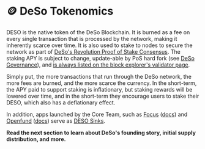 # 🪙 DeSo Tokenomics

DESO is the native token of the DeSo Blockchain. It is burned as a fee on every single transaction that is processed by the network, making it inherently scarce over time. It is also used to stake to nodes to secure the network as part of [DeSo's Revolution Proof of Stake Consensus](https://revolution.deso.com). The staking APY is subject to change, update-able by PoS hard fork (see [DeSo Governance](../deso-governance.md)), and [is always listed on the block explorer's validator page](https://explorer.deso.com/validators).

Simply put, the more transactions that run through the DeSo network, the more fees are burned, and the more scarce the currency. In the short-term, the APY paid to support staking is inflationary, but staking rewards will be lowered over time, and in the short-term they encourage users to stake their DESO, which also has a deflationary effect.

In addition, apps launched by the Core Team, such as [Focus](https://focus.xyz) ([docs](https://docs.google.com/document/u/1/d/14Um8ErmoE8IhgZrACSI2FeTo2yji2Q1Hxvw7KNoozM8/edit)) and [Openfund](https://openfund.com) ([docs](broken-reference)) serve as [DESO Sinks](deso-sinks.md).

**Read the next section to learn about DeSo's founding story, initial supply distribution, and more.**
